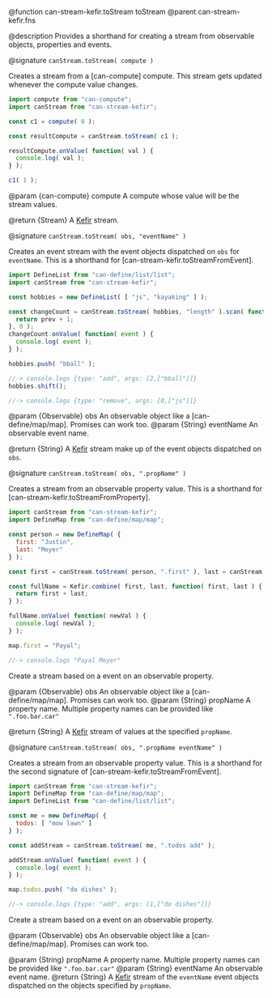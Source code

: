 @function can-stream-kefir.toStream toStream
@parent can-stream-kefir.fns


@description Provides a shorthand for creating a stream from observable objects, properties and
events.

@signature `canStream.toStream( compute )`

  Creates a stream from a [can-compute] compute. This stream gets updated whenever the compute value changes.

  ```js
import compute from "can-compute";
import canStream from "can-stream-kefir";

const c1 = compute( 0 );

const resultCompute = canStream.toStream( c1 );

resultCompute.onValue( function( val ) {
	console.log( val );
} );

c1( 1 );
```

  @param {can-compute} compute A compute whose value will be the stream values.

  @return {Stream} A [Kefir](https://rpominov.github.io/kefir/) stream.

@signature  `canStream.toStream( obs, "eventName" )`

  Creates an event stream with the event objects dispatched on `obs` for `eventName`.
  This is a shorthand for [can-stream-kefir.toStreamFromEvent].

  ```js
import DefineList from "can-define/list/list";
import canStream from "can-stream-kefir";

const hobbies = new DefineList( [ "js", "kayaking" ] );

const changeCount = canStream.toStream( hobbies, "length" ).scan( function( prev ) {
	return prev + 1;
}, 0 );
changeCount.onValue( function( event ) {
	console.log( event );
} );

hobbies.push( "bball" );

//-> console.logs {type: "add", args: [2,["bball"]]}
hobbies.shift();

//-> console.logs {type: "remove", args: [0,["js"]]}
```

  @param {Observable} obs An observable object like a [can-define/map/map].
  Promises can work too.
  @param {String} eventName An observable event name.

  @return {String} A [Kefir](https://rpominov.github.io/kefir/) stream make up of the event objects dispatched on `obs`.


@signature `canStream.toStream( obs, ".propName" )`

  Creates a stream from an observable property value. This is a shorthand for [can-stream-kefir.toStreamFromProperty].

  ```js
import canStream from "can-stream-kefir";
import DefineMap from "can-define/map/map";

const person = new DefineMap( {
	first: "Justin",
	last: "Meyer"
} );

const first = canStream.toStream( person, ".first" ), last = canStream.toStream( person, ".last" );

const fullName = Kefir.combine( first, last, function( first, last ) {
	return first + last;
} );

fullName.onValue( function( newVal ) {
	console.log( newVal );
} );

map.first = "Payal";

//-> console.logs "Payal Meyer"
```

  Create a stream based on a event on an observable property.

  @param {Observable} obs An observable object like a [can-define/map/map].
    Promises can work too.
  @param {String} propName A property name.  Multiple property names can be provided like `".foo.bar.car"`

  @return {String} A [Kefir](https://rpominov.github.io/kefir/) stream of values at the specified `propName`.

@signature `canStream.toStream( obs, ".propName eventName" )`

  Creates a stream from an observable property value. This is a shorthand for the second signature of [can-stream-kefir.toStreamFromEvent].

  ```js
import canStream from "can-stream-kefir";
import DefineMap from "can-define/map/map";
import DefineList from "can-define/list/list";

const me = new DefineMap( {
	todos: [ "mow lawn" ]
} );

const addStream = canStream.toStream( me, ".todos add" );

addStream.onValue( function( event ) {
	console.log( event );
} );

map.todos.push( "do dishes" );

//-> console.logs {type: "add", args: [1,["do dishes"]]}
```

  Create a stream based on a event on an observable property.

  @param {Observable} obs An observable object like a [can-define/map/map].
    Promises can work too.

  @param {String} propName A property name.  Multiple property names can be provided like `".foo.bar.car"`
  @param {String} eventName An observable event name.
  @return {String} A [Kefir](https://rpominov.github.io/kefir/) stream of the `eventName` event objects dispatched on the objects specified by `propName`.
